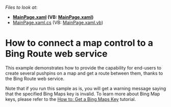 <!-- default file list -->
*Files to look at*:

* **[MainPage.xaml](./CS/RouteProvider/MainPage.xaml) (VB: [MainPage.xaml](./VB/RouteProvider/MainPage.xaml))**
* [MainPage.xaml.cs](./CS/RouteProvider/MainPage.xaml.cs) (VB: [MainPage.xaml.vb](./VB/RouteProvider/MainPage.xaml.vb))
<!-- default file list end -->
# How to connect a map control to a Bing Route web service


<p>This example demonstrates how to provide the capability for end-users to create several pushpins on a map and get a route between them, thanks to the Bing Route web service.</p><p>Note that if you run this sample as is, you will get a warning message saying that the specified Bing Maps key is invalid. To learn more about Bing Map keys, please refer to the  <a href="http://help.devexpress.com/#Silverlight/CustomDocument5975"><u>How to: Get a Bing Maps Key</u></a>  tutorial.</p><br />


<br/>


